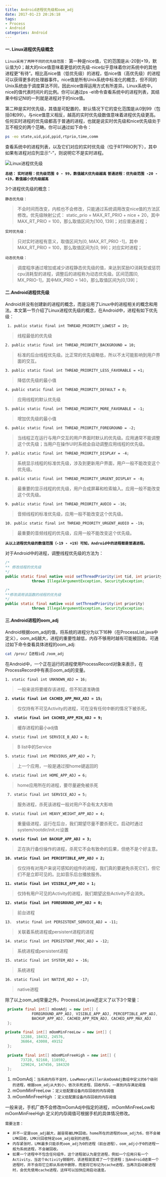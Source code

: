 ```yaml
---
title: Android进程优先级和oom_adj
date: 2017-01-23 20:26:18
tags:
- Process
- Android
categories: Android
---
```


#### 一. Linux进程优先级概念

`Linux采用了两种不同的优先级范围：`
第一种是nice值，它的范围是从-20到+19，默认值为0；越大的nice值意味着更低的优先级-nice似乎意味着你对系统中的其他进程更“有待”。相比高nice值（低优先级）的进程，低nice值（高优先级）的进程可以获得更多的处理器事件。nice值是所有Unix系统中标准化的概念，但不同的Unix系统由于调度算法不同，因此nice值得运用方式有所差异。Linux系统中，nice的值代表时间片的比例。你可以通过ps -el命令查看系统中的进程列表，其结果中标记NI的一列就是进程对于的nice值。

 第二种是实时优先级，其值是可配置的，默认情况下它的变化范围是从0到99（包括0和99）。与nice值意义相反，越高的实时优先级数值意味着进程优先级更高。任何实时进程的优先级都高于普通的进程，也就是说实时优先级和nice优先级处于互不相交的两个范畴。你可以通过如下命令：
```bash
ps -eo state,uid,pid,ppid,rtprio,time,comm  
```
查看系统中的进程列表，以及它们对应的实时优先级（位于RTPRIO列下），其中如果有进程对应列显示“-”，则说明它不是实时进程。

![Linux进程优先级](/assets/img/blogs/processandoomadj/进程优先级.PNG)

**`总结：`**
**`实时进程：优先级范围 0 - 99，数值越大优先级越高`**
**`普通进程：优先级范围 -20 - +19，数值越小优先级越高`**


3个进程优先级的概念：

`静态优先级： `
> 不会时间而改变，内核也不会修改，只能通过系统调用改变nice值的方法区修改。优先级映射公式： static_prio = MAX_RT_PRIO + nice + 20，其中MAX_RT_PRIO = 100，那么取值区间为[100, 139]；对应普通进程；

`实时优先级：`
> 只对实时进程有意义，取值区间为[0, MAX_RT_PRIO -1]，其中MAX_RT_PRIO = 100，那么取值区间为[0, 99]；对应实时进程；

`动态优先级：`
>  调度程序通过增加或减少进程静态优先级的值，来达到奖励IO消耗型或惩罚cpu消耗型的进程，调整后的进程称为动态优先级。区间范围[0, MX_PRIO-1]，其中MX_PRIO = 140，那么取值区间为[0,139]；


#### 二.Android进程优先级
     
 Android并没有创建新的进程的概念，而是沿用了Linux中的进程相关的概念和用法。本文第一节介绍了Linux进程优先级的概念，在Android中，进程有如下优先级：
 
 ` 1. public static final int THREAD_PRIORITY_LOWEST = 19;`
  > 线程最低的优先级
    
 `2. public static final int THREAD_PRIORITY_BACKGROUND = 10;`
   > 标准的后台线程优先级。比正常的优先级略低，所以不太可能影响到用户界面的交互。

 `3. public static final int THREAD_PRIORITY_LESS_FAVORABLE = +1;`
> 降低优先级的最小值

 `4. public static final int THREAD_PRIORITY_DEFAULT = 0;    `
 > 应用线程的默认优先级
 
`5. public static final int THREAD_PRIORITY_MORE_FAVORABLE = -1;`
> 增加优先级的最小值

`6. public static final int THREAD_PRIORITY_FOREGROUND = -2;`
> 当线程正在运行与用户交互的用户界面时默认的优先级。应用通常不能调整这个优先级；当用户在操作UI时系统会自动调整应用线程的优先级。
   
`7. public static final int THREAD_PRIORITY_DISPLAY = -4;`
 > 系统显示线程的标准优先级，涉及到更新用户界面，用户一般不能改变这个优先级。

`8. public static final int THREAD_PRIORITY_URGENT_DISPLAY = -8;`
> 最重要的显示线程的优先级，用户合成屏幕和检索输入。应用一般不能改变这个优先级。

`9. public static final int THREAD_PRIORITY_AUDIO = -16;`
> 音频线程的标准优先级，应用一般不能改变这个优先级。

`10. public static final int THREAD_PRIORITY_URGENT_AUDIO = -19;`
> 最重要的音频线程的优先级，应用一般不能改变这个优先级。
 
 **`从以上进程优先级的数值范围（-19 - +19）可知，Android中的进程都是普通进程。`**

对于Android中的进程，调整线程优先级的方法为：
```java
/*
** 修改线程的优先级
*/
public static final native void setThreadPriority(int tid, int priority)
            throws IllegalArgumentException, SecurityException;

/*
**修改调用该函数的线程的优先级
*/
public static final native void setThreadPriority(int priority)
            throws IllegalArgumentException, SecurityException;
```


#### 三.Android进程的oom_adj
Android根据oom_adj的值，将系统的进程分为以下16种（在ProcessList.java中定义），oom_adj越大，进程的重要性越低，内存不够用时越有可能被回收。可通过如下命令查看具体进程的oom_adj:
```bash
cat /proc/【进程id】/oom_adj
```

在Android中，一个正在运行的进程使用ProcessRecord对象来表示，在ProcessRecord中有表示oom_adj的变量。

`1. static final int UNKNOWN_ADJ = 16;`
> 一般来说将要缓存该进程，但不知道准确值
  
**`2. static final int CACHED_APP_MAX_ADJ = 15;`**
> 仅仅持有不可见Activity的进程，可在没有任何中断的情况下被杀死。
    
**`3.  static final int CACHED_APP_MIN_ADJ = 9;`**
> 缓存进程的最小adj值
    
`4. static final int SERVICE_B_ADJ = 8;`
> B list中的Service
  
`5. static final int PREVIOUS_APP_ADJ = 7;`
> 上一个应用，一般是通过按home键返回的

`6. static final int HOME_APP_ADJ = 6;`
>home应用所在的进程，要尽量避免被杀死

` 7. static final int SERVICE_ADJ = 5;`
> 服务进程，杀死该进程一般对用户不会有太大影响

`8. static final int HEAVY_WEIGHT_APP_ADJ = 4;`
> 重量级进程，运行在后台，我们期望尽量不要杀死它。启动时通过system/rootdir/init.rc设置

**`9. static final int BACKUP_APP_ADJ = 3;`**
>正在执行备份操作的进程，杀死它不会有致命的后果，但绝不是个好主意。

**`10. static final int PERCEPTIBLE_APP_ADJ = 2;`**
> 仅仅持有对用户来说可感知的组件的进程，我们真的要避免杀死它们，但它们不是立即可见的。比如音乐后台播放服务。
 
**`11. static final int VISIBLE_APP_ADJ = 1;`**
> 仅持有用户可见的Activity的进程，我们期望这些Activity不会消失。

**`12. static final int FOREGROUND_APP_ADJ = 0;`**
> 前台进程
   
`13.  static final int PERSISTENT_SERVICE_ADJ = -11;`
> 关联着系统进程或persistent进程的进程
  
`14. static final int PERSISTENT_PROC_ADJ = -12;`
> 系统进程或persistent进程

`15. static final int SYSTEM_ADJ = -16;`
> 系统进程

`16. static final int NATIVE_ADJ = -17;`
> native进程

除了以上oom_adj常量之外，ProcessList.java还定义了以下3个常量：
```java
 private final int[] mOomAdj = new int[] {
            FOREGROUND_APP_ADJ, VISIBLE_APP_ADJ, PERCEPTIBLE_APP_ADJ,
            BACKUP_APP_ADJ, CACHED_APP_MIN_ADJ, CACHED_APP_MAX_ADJ
 };
   
private final int[] mOomMinFreeLow = new int[] {
       12288, 18432, 24576,
       36864, 43008, 49152
 };
   
 private final int[] mOomMinFreeHigh = new int[] {
       73728, 92160, 110592,
       129024, 147456, 184320
 };
```
1. mOomAdj：`当系统内存不足时，LowMemoryKiller从mOomAdj数组中定义的6个级别的进程，根据oom_adj从大到小，依次杀死进程、回收内存，一直到内存满足阈值`
2. mOomMinFreeLow：`定义低配置设备内存回收的内存阈值`
3. mOomMinFreeHigh ：`定义低配置设备内存回收的内存阈值`

一般来说，手机厂商不会修改mOomAdj中指定的进程，mOomMinFreeLow和mOomMinFreeHigh 定义的内存阈值可根据手机的具体情况修改。


`需要注意：`
* `并不一定是oom_adj越大，越容易被LMK回收。home所在的进程的oom_adj为6，但不会被LMK回收，LMK只回收特定oom_adj级别的进程。`
* `内存紧张时，LMK最多只能杀死oom_adj为0的进程（前台进程），oom_adj小于0的进程一般为系统进程，不会被回收。`
* `如果一个进程中不包含任何组件，这个进程就认为是空进程，例如一个应用只有一个Activity，当这个Activity销毁时，该进程就变成了一个空进程；当Android结束一个进程时，并不会将它立即从系统中删除，而是将它标记为cache进程，当再次启动新进程时，会优先使用cache进程，这样可以加快应用启动速度。`
